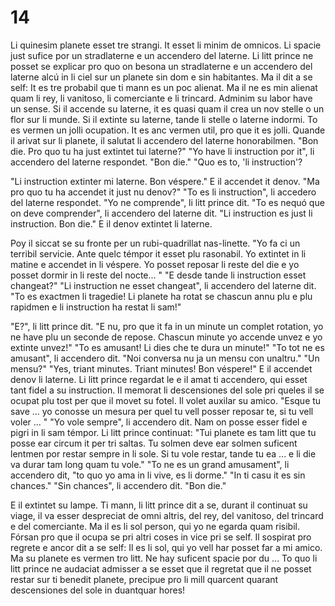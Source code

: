 # 14

Li quinesim planete esset tre strangi. It esset li minim de omnicos. Li spacie just sufice por un
stradlaterne e un accendero del laterne. Li litt prince ne posset se explicar pro quo on besona un
stradlaterne e un accendero del laterne alcú in li ciel sur un planete sin dom e sin habitantes. Ma il
dit a se self:
It es tre probabil que ti mann es un poc alienat. Ma il ne es min alienat quam li rey, li vanitoso, li
comerciante e li trincard. Adminim su labor have un sense. Si il accende su laterne, it es quasi quam
il crea un nov stelle o un flor sur li munde. Si il extinte su laterne, tande li stelle o laterne indormi.
To es vermen un jolli ocupation. It es anc vermen util, pro que it es jolli.
Quande il arivat sur li planete, il salutat li accendero del laterne honorabilmen.
"Bon die. Pro quo tu ha just extintet tui laterne?"
"Yo have li instruction por it", li accendero del laterne respondet. "Bon die."
"Quo es to, 'li instruction'?


"Li instruction extinter mi laterne. Bon véspere."
E il accendet it denov.
"Ma pro quo tu ha accendet it just nu denov?"
"To es li instruction", li accedero del laterne respondet.
"Yo ne comprende", li litt prince dit.
"To es nequó que on deve comprender", li accendero del laterne dit. "Li instruction es just li
instruction. Bon die."
E il denov extintet li laterne.

Poy il siccat se su fronte per un rubi-quadrillat nas-linette.
"Yo fa ci un terribil servicie. Ante quelc témpor it esset plu rasonabil. Yo extintet in li matine e
accendet in li véspere. Yo posset reposar li reste del die e yo posset dormir in li reste del nocte... "
"E desde tande li instruction esset changeat?"
"Li instruction ne esset changeat", li accendero del laterne dit. "To es exactmen li tragedie! Li
planete ha rotat se chascun annu plu e plu rapidmen e li instruction ha restat li sam!"

"E?", li litt prince dit.
"E nu, pro que it fa in un minute un complet rotation, yo ne have plu un seconde de repose. Chascun
minute yo accende unvez e yo extinte unvez!"
"To es amusant! Li dies che te dura un minute!"
"To tot ne es amusant", li accendero dit.
"Noi conversa nu ja un mensu con unaltru."
"Un mensu?"
"Yes, triant minutes. Triant minutes! Bon véspere!"
E il accendet denov li laterne.
Li litt prince regardat le e il amat ti accendero, qui esset tant fidel a su instruction. Il memorat li
descensiones del sole pri queles il se ocupat plu tost per que il movet su fotel. Il volet auxilar su
amico.
"Esque tu save ... yo conosse un mesura per quel tu vell posser reposar te, si tu vell voler ... "
"Yo vole sempre", li accendero dit.
Nam on posse esser fidel e pigri in li sam témpor.
Li litt prince continuat:
"Tui planete es tam litt que tu posse ear circum it per tri saltas. Tu solmen deve ear solmen suficent
lentmen por restar sempre in li sole. Si tu vole restar, tande tu ea ... e li die va durar tam long quam
tu vole."
"To ne es un grand amusament", li accendero dit, "to quo yo ama in li vive, es li dorme."
"In ti casu it es sin chances."
"Sin chances", li accendero dit. "Bon die."

E il extintet su lampe.
Ti mann, li litt prince dit a se, durant il continuat su viage, il va esser despreciat de omni altris, del
rey, del vanitoso, del trincard e del comerciante. Ma il es li sol person, qui yo ne egarda quam
risibil. Fórsan pro que il ocupa se pri altri coses in vice pri se self. Il sospirat pro regrete e ancor dit
a se self:
Il es li sol, qui yo vell har posset far a mi amico. Ma su planete es vermen tro litt. Ne hay suficent
spacie por du ...
To quo li litt prince ne audaciat admisser a se esset que il regretat que il ne posset restar sur ti
benedit planete, precipue pro li mill quarcent quarant descensiones del sole in duantquar hores!

